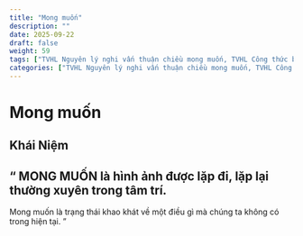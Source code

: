 ```yaml
---
title: "Mong muốn"
description: ""
date: 2025-09-22
draft: false
weight: 59
tags: ["TVHL Nguyên lý nghi vấn thuận chiều mong muốn, TVHL Công thức biến mong muốn ý thức thành niềm tin bản thân."]
categories: ["TVHL Nguyên lý nghi vấn thuận chiều mong muốn, TVHL Công thức biến mong muốn ý thức thành niềm tin bản thân."]
---
```


# Mong muốn

<!-- **Mã:** 
**Nhóm:**  -->

## Khái Niệm

“ 
MONG MUỐN là hình ảnh được lặp đi, lặp lại thường xuyên trong tâm trí.
-------------------------
Mong muốn là trạng thái khao khát về một điều gì mà chúng ta không có trong hiện tại.
”